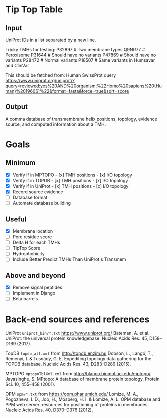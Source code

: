 # Tip Top Table

<!--
## A tool to evaluate the topological preference of a TMH based on a population of TMHs with known topology

This runs the TMH sequence through a positionally dependent matrix of residue scores and checks the total score between forwards/backwards runs of the TMH. A greater difference indicates a greater topological preference. The advantage of this method is that the individual contribution of each residue are calculated, and whilst the accuracy of the predictor may not always be the highest overall, it allows for sensitive evaluation of the topology of a TMP without the need for hidden layers in neural networks or HMMs.

Enter your input below. Note that this is not the full protein sequence, nor a fasta formatted sequence. The sequence should be the predicted, or experimentally derived TMH with ±5 flanking residues.

[![Binder](https://mybinder.org/badge.svg)](https://mybinder.org/v2/gh/JamesABaker/TMH-open-topology/blob/master/)
-->

## Input



UniProt IDs in a list separated by a new line.

Tricky TMHs for testing:
P32897 # Two membrane types
Q9NR77 # Peroxisome
P31644 # Should have no variants
P47869 # Should have no variants
P28472 # Normal variants
P18507 # Same variants in Humsavar and ClinVar

 This should be fetched from:
 Human SwissProt query https://www.uniprot.org/uniprot/?query=reviewed:yes%20AND%20organism:%22Homo%20sapiens%20(Human)%20[9606]%22&format=fasta&force=true&sort=score

## Output

A comma database of transmembrane helix positions, topology, evidence source, and computed information about a TMH.

# Goals

## Minimum

-   [x] Verify if in MPTOPO
      -  [x] TMH positions
      -  [x] I/O topology
-   [x] Verify if in TOPDB
      -  [x] TMH positions
      -  [x] I/O topology
-   [x] Verify if in UniProt
      -  [x] TMH positions
      -  [x] I/O topology
-   [x] Record source evidence
-   [ ] Database format
-   [ ] Automate database building

## Useful

-   [x] Membrane location
-   [ ] Pore residue score
-   [ ] Delta H for each TMHs
-   [ ] TipTop Score
-   [ ] Hydrophobicity
-   [ ] Include Better Predict TMHs Than UniProt's Transmem

## Above and beyond

-   [x] Remove signal peptides
-   [ ] Implement in Django
-   [ ] Beta barrels

<!--
TMs In Protein TOPology = TiPTop
TYpical Protein TOPology = TypTop
TypIcal Protein TOPology = TipTop
Tip Top Protein Topology Table
 -->

# Back-end sources and references

UniProt `uniprot_bin/*.txt` <https://www.uniprot.org/> Bateman, A. et al. UniProt: the universal protein knowledgebase. Nucleic Acids Res. 45, D158–D169 (2017).

 TopDB `topdb_all.xml` from <http://topdb.enzim.hu> Dobson, L., Langó, T., Reményi, I. & Tusnády, G. E. Expediting topology data gathering for the TOPDB database. Nucleic Acids Res. 43, D283–D289 (2015).

 MPTOPO `mptopoTblXml.xml` from <http://blanco.biomol.uci.edu/mptopo/> Jayasinghe, S. MPtopo: A database of membrane protein topology. Protein Sci. 10, 455–458 (2001).

 OPM `opm/*.txt` from <https://opm.phar.umich.edu/> Lomize, M. A., Pogozheva, I. D., Joo, H., Mosberg, H. I. & Lomize, A. L. OPM database and PPM web server: resources for positioning of proteins in membranes. Nucleic Acids Res. 40, D370–D376 (2012).
